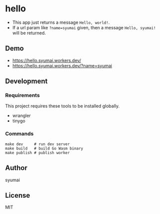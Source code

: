 # hello

* This app just returns a message `Hello, world!`.
* If a url param like `?name=syumai` given, then a message `Hello, syumai!` will be returned.

## Demo

* https://hello.syumai.workers.dev/
* https://hello.syumai.workers.dev/?name=syumai

## Development

### Requirements

This project requires these tools to be installed globally.

* wrangler
* tinygo

### Commands

```
make dev     # run dev server
make build   # build Go Wasm binary
make publish # publish worker
```

## Author

syumai

## License

MIT
